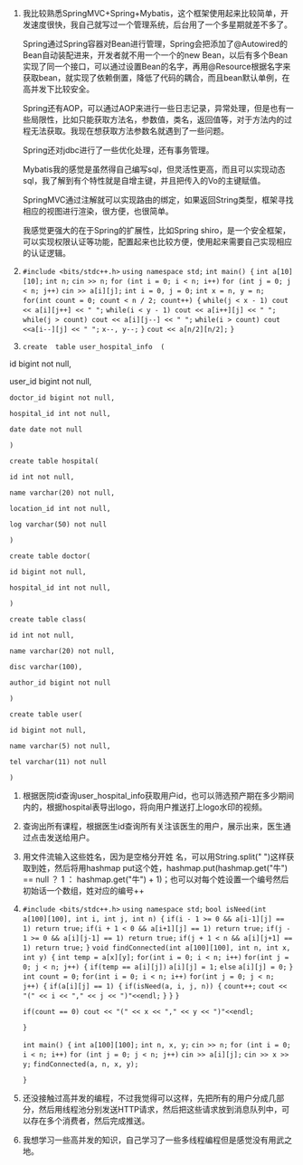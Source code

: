 1. 我比较熟悉SpringMVC+Spring+Mybatis，这个框架使用起来比较简单，开发速度很快，我自己就写过一个管理系统，后台用了一个多星期就差不多了。

   Spring通过Spring容器对Bean进行管理，Spring会把添加了@Autowired的Bean自动装配进来，开发者就不用一个一个的new Bean，以后有多个Bean实现了同一个接口，可以通过设置Bean的名字，再用@Resource根据名字来获取bean，就实现了依赖倒置，降低了代码的耦合，而且bean默认单例，在高并发下比较安全。

   Spring还有AOP，可以通过AOP来进行一些日志记录，异常处理，但是也有一些局限性，比如只能获取方法名，参数值，类名，返回值等，对于方法内的过程无法获取。我现在想获取方法参数名就遇到了一些问题。

   Spring还对jdbc进行了一些优化处理，还有事务管理。

   Mybatis我的感觉是虽然得自己编写sql，但灵活性更高，而且可以实现动态sql，我了解到有个特性就是自增主键，并且把传入的Vo的主键赋值。

   SpringMVC通过注解就可以实现路由的绑定，如果返回String类型，框架寻找相应的视图进行渲染，很方便，也很简单。

   我感觉更强大的在于Spring的扩展性，比如Spring shiro，是一个安全框架，可以实现权限认证等功能，配置起来也比较方便，使用起来需要自己实现相应的认证逻辑。

2. `#include <bits/stdc++.h>`
   `using namespace std;`
   `int main() {`
       `int a[10][10];`
       `int n;`
       `cin >> n;`
       `for (int i = 0; i < n; i++)`
           `for (int j = 0; j < n; j++)`
               `cin >> a[i][j];`
       `int i = 0, j = 0;`
       `int x = n, y = n;`
       `for(int count = 0; count < n / 2; count++) {`
           `while(j < x - 1) cout << a[i][j++] << " ";`
           `while(i < y - 1) cout << a[i++][j] << " ";`
           `while(j > count) cout << a[i][j--] << " ";`
           `while(i > count) cout <<a[i--][j] << " ";`
           `x--, y--;`
       `}`
       `cout << a[n/2][n/2];`
   `}`



3. `create  table user_hospital_info  (`

  id bigint not null,

 user_id bigint not null,

`doctor_id bigint not null,`

`hospital_id int not null,`

`date date not null`

`)`

`create table hospital(`

`id int not null,`

`name varchar(20) not null,`

`location_id int not null,`

`log varchar(50) not null`

`)`

`create table doctor(`

`id bigint not null,`

`hospital_id int not null,`

`)`

`create table class(`

`id int not null,`

`name varchar(20) not null,`

`disc varchar(100),`

`author_id bigint not null`

`)`

`create table user(`

`id bigint not null,`

`name varchar(5) not null,`

`tel varchar(11) not null`

`)`

1. 根据医院id查询user_hospital_info获取用户id，也可以筛选预产期在多少期间内的，根据hospital表导出logo，将向用户推送打上logo水印的视频。
2. 查询出所有课程，根据医生id查询所有关注该医生的用户，展示出来，医生通过点击发送给用户。



4. 用文件流输入这些姓名，因为是空格分开姓 名，可以用String.split(" ")这样获取到姓，然后将用hashmap put这个姓，hashmap.put(hashmap.get("牛") == null ？ 1 ： hashmap.get("牛") + 1)；也可以对每个姓设置一个编号然后初始话一个数组，姓对应的编号++

5. `#include <bits/stdc++.h>`
   `using namespace std;`
   `bool isNeed(int a[100][100], int i, int j, int n) {`
       `if(i - 1 >= 0 && a[i-1][j] == 1) return true;`
       `if(i + 1 < 0 && a[i+1][j] == 1) return true;`
       `if(j - 1 >= 0 && a[i][j-1] == 1) return true;`
       `if(j + 1 < n && a[i][j+1] == 1) return true;`
   `}`
   `void findConnected(int a[100][100], int n, int x, int y) {`
       `int temp = a[x][y];`
       `for(int i = 0; i < n; i++)`
           `for(int j = 0; j < n; j++) {`
               `if(temp == a[i][j])`
                   `a[i][j] = 1;`
               `else`
                   `a[i][j] = 0;`
       `}`
       `int count = 0;`
       `for(int i = 0; i < n; i++)`
           `for(int j = 0; j < n; j++) {`
               `if(a[i][j] == 1) {`
                   `if(isNeed(a, i, j, n)) {`
                       `count++;`
                       `cout << "(" << i << "," << j << ")"<<endl;`
                   `}`
               `}`
           `}`

   ```
   if(count == 0) cout << "(" << x << "," << y << ")"<<endl;
   ```



   `}`

   `int main() {`
       `int a[100][100];`
       `int n, x, y;`
       `cin >> n;`
       `for (int i = 0; i < n; i++)`
           `for (int j = 0; j < n; j++)`
               `cin >> a[i][j];`
       `cin >> x >> y;`
       `findConnected(a, n, x, y);`

   `}`

6. 还没接触过高并发的编程，不过我觉得可以这样，先把所有的用户分成几部分，然后用线程池分别发送HTTP请求，然后把这些请求放到消息队列中，可以存在多个消费者，然后完成推送。
7. 我想学习一些高并发的知识，自己学习了一些多线程编程但是感觉没有用武之地。





